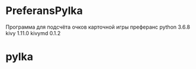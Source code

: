 # PreferansPylka

Программа для подсчёта очков карточной игры преферанс
python 3.6.8
kivy 1.11.0
kivymd 0.1.2
# pylka

